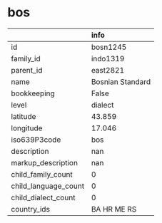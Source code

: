 # bos
|                      | info             |
|:---------------------|:-----------------|
| id                   | bosn1245         |
| family_id            | indo1319         |
| parent_id            | east2821         |
| name                 | Bosnian Standard |
| bookkeeping          | False            |
| level                | dialect          |
| latitude             | 43.859           |
| longitude            | 17.046           |
| iso639P3code         | bos              |
| description          | nan              |
| markup_description   | nan              |
| child_family_count   | 0                |
| child_language_count | 0                |
| child_dialect_count  | 0                |
| country_ids          | BA HR ME RS      |